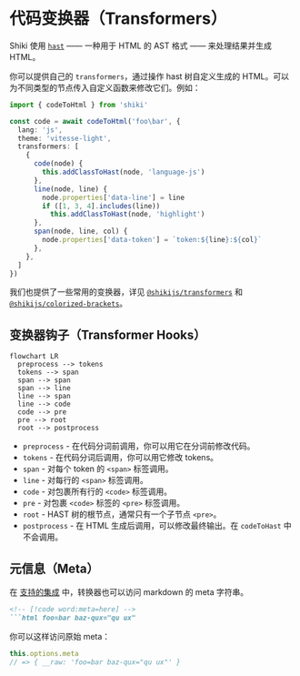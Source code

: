 # 代码变换器（Transformers）

Shiki 使用 [`hast`](https://github.com/syntax-tree/hast) —— 一种用于 HTML 的 AST 格式 —— 来处理结果并生成 HTML。

你可以提供自己的 `transformers`，通过操作 hast 树自定义生成的 HTML。可以为不同类型的节点传入自定义函数来修改它们。例如：

```ts twoslash
import { codeToHtml } from 'shiki'

const code = await codeToHtml('foo\bar', {
  lang: 'js',
  theme: 'vitesse-light',
  transformers: [
    {
      code(node) {
        this.addClassToHast(node, 'language-js')
      },
      line(node, line) {
        node.properties['data-line'] = line
        if ([1, 3, 4].includes(line))
          this.addClassToHast(node, 'highlight')
      },
      span(node, line, col) {
        node.properties['data-token'] = `token:${line}:${col}`
      },
    },
  ]
})
````

我们也提供了一些常用的变换器，详见 [`@shikijs/transformers`](/packages/transformers) 和 [`@shikijs/colorized-brackets`](/packages/colorized-brackets)。

## 变换器钩子（Transformer Hooks）

```mermaid
flowchart LR
  preprocess --> tokens
  tokens --> span
  span --> span
  span --> line
  line --> span
  line --> code
  code --> pre
  pre --> root
  root --> postprocess
```

* `preprocess` - 在代码分词前调用，你可以用它在分词前修改代码。
* `tokens` - 在代码分词后调用，你可以用它修改 tokens。
* `span` - 对每个 token 的 `<span>` 标签调用。
* `line` - 对每行的 `<span>` 标签调用。
* `code` - 对包裹所有行的 `<code>` 标签调用。
* `pre` - 对包裹 `<code>` 标签的 `<pre>` 标签调用。
* `root` - HAST 树的根节点，通常只有一个子节点 `<pre>`。
* `postprocess` - 在 HTML 生成后调用，可以修改最终输出。在 `codeToHast` 中不会调用。

## 元信息（Meta）

在 [支持的集成](/guide/install#integrations) 中，转换器也可以访问 markdown 的 meta 字符串。

<!-- eslint-skip -->

````markdown
<!-- [!code word:meta=here] -->
```html foo=bar baz-qux="qu ux"
````

你可以这样访问原始 meta：

<!-- eslint-skip -->

```ts
this.options.meta
// => { __raw: 'foo=bar baz-qux="qu ux"' }
```
